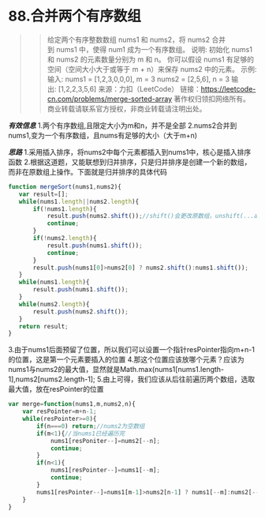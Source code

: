 # 88.合并两个有序数组
>>给定两个有序整数数组 nums1 和 nums2，将 nums2 合并到 nums1 中，使得 num1 成为一个有序数组。
说明:
初始化 nums1 和 nums2 的元素数量分别为 m 和 n。
你可以假设 nums1 有足够的空间（空间大小大于或等于 m + n）来保存 nums2 中的元素。
示例:
输入:
nums1 = [1,2,3,0,0,0], m = 3
nums2 = [2,5,6],       n = 3
输出: [1,2,2,3,5,6]
来源：力扣（LeetCode）
链接：https://leetcode-cn.com/problems/merge-sorted-array
著作权归领扣网络所有。商业转载请联系官方授权，非商业转载请注明出处。

***有效信息***
1.两个有序数组,且限定大小为m和n，并不是全部
2.nums2合并到nums1,变为一个有序数组，且nums有足够的大小（大于m+n)

***思路***
1.采用插入排序，将nums2中每个元素都插入到nums1中，核心是插入排序函数
2.根据这道题，又能联想到归并排序，只是归并排序是创建一个新的数组，而非在原数组上操作。下面就是归并排序的具体代码
```javascript
function mergeSort(nums1,nums2){
   var result=[];
   while(nums1.length||nums2.length){
       if(!nums1.length){
           result.push(nums2.shift());//shift()会更改原数组，unshift(...arg)用来将元素添加到开头
           continue;
       }
       if(!nums2.length){
           result.push(nums1.shift());
           continue;
       }
       result.push(nums1[0]>nums2[0] ? nums2.shift():nums1.shift());
   }
   while(nums1.length){
       result.push(nums1.shift());
   }
   while(nums2.length){
       result.push(nums2.shift());
   }
   return result;
}
```

3.由于nums1后面预留了位置，所以我们可以设置一个指针resPointer指向m+n-1的位置，这是第一个元素要插入的位置
4.那这个位置应该放哪个元素？应该为nums1与nums2的最大值，显然就是Math.max(nums1[nums1.length-1],nums2[nums2.length-1];
5.由上可得，我们应该从后往前遍历两个数组，选取最大值，放在resPointer的位置


```javascript
var merge=function(nums1,m,nums2,n){
    var resPointer=m+n-1;
    while(resPointer>=0){
        if(n===0) return;//nums2为空数组
        if(m<1){//当nums1已经遍历完
            nums1[resPoniter--]=nums2[--n];
            continue;
        }
        if(n<1){
            nums1[resPointer--]=nums1[--m];
            continue;
        }
        nums1[resPointer--]=nums1[m-1]>nums2[n-1] ? nums1[--m]:nums2[--n];
    }
}
```

